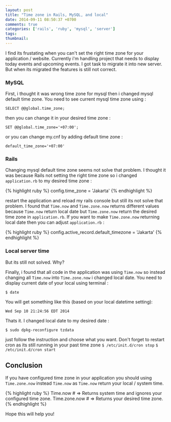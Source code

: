 ```yaml
---
layout: post
title: "Time zone in Rails, MySQL, and local"
date: 2014-09-11 08:50:37 +0700
comments: true
categories: ['rails', 'ruby', 'mysql', 'server']
tags: 
thumbnail:
---
```

I find its frustating when you can't set the right time zone for your application / website. Currently i'm handling project that needs to display today events and upcoming events. I got task to migrate it into new server. But when its migrated the features is still not correct.

### MySQL

First, i thought it was wrong time zone for mysql then i changed mysql default time zone. You need to see current mysql time zone using :

```
SELECT @@global.time_zone;
```

then you can change it in your desired time zone :

```
SET @@global.time_zone='+07:00';
```

or you can change my.cnf by adding default time zone :

```
default_time_zone='+07:00'
```

### Rails

Changing mysql default time zone seems not solve that problem. I thought it was because Rails not setting the right time zone so i changed `application.rb` to my desired time zone :

{% highlight ruby %}
config.time_zone = 'Jakarta'
{% endhighlight %}

restart the application and reload my rails console but still its not solve that problem. I found that `Time.now` and `Time.zone.now` returns different values because `Time.now` return local date but `Time.zone.now` return the desired time zone in `application.rb`. If you want to make `Time.zone.now` returning local date then you can adjust `application.rb` :

{% highlight ruby %}
config.active_record.default_timezone = 'Jakarta'
{% endhighlight %}

### Local server time

But its still not solved. Why?

Finally, i found that all code in the application was using `Time.now` so instead changing all `Time.now` into `Time.zone.now` i changed local date. You need to display current date of your local using terminal :

```
$ date
```

You will get something like this (based on your local datetime setting):

```
Wed Sep 10 21:24:56 EDT 2014
```

Thats it. I changed local date to my desired date :

```
$ sudo dpkg-reconfigure tzdata
```

just follow the instruction and choose what you want. Don't forget to restart cron as its still running in your past time zone
`$ /etc/init.d/cron stop` `$ /etc/init.d/cron start`

## Conclusion
If you have configured time zone in your application you should using `Time.zone.now` instead `Time.now` as `Time.now` return your local / system time.

{% highlight ruby %}
Time.now # => Returns system time and ignores your configured time zone.
Time.zone.now # => Returns your desired time zone.
{% endhighlight %}

Hope this will help you!
